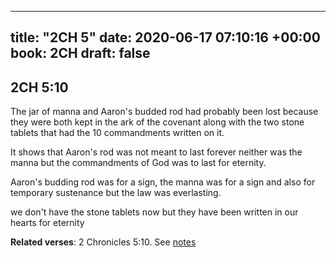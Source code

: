 
---
title: "2CH 5"
date: 2020-06-17 07:10:16 +00:00
book: 2CH
draft: false
---

## 2CH 5:10

The jar of manna and Aaron's budded rod had probably been lost because they were both kept in the ark of the covenant along with the two stone tablets that had the 10 commandments written on it.

It shows that Aaron's rod was not meant to last forever neither was the manna but the commandments of God was to last for eternity.

Aaron's budding rod was for a sign, the manna was for a sign and also for temporary sustenance but the law was everlasting.

we don't have the stone tablets now but they have been written in our hearts for eternity

**Related verses**: 2 Chronicles 5:10. See [notes](https://my.bible.com/notes/3453772922929013377)

